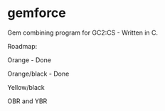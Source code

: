 gemforce
========

Gem combining program for GC2:CS - Written in C.

Roadmap:

Orange - Done

Orange/black - Done

Yellow/black

OBR and YBR
